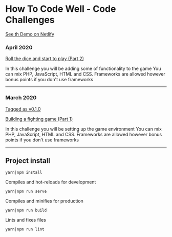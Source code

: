 # How To Code Well - Code Challenges

[See th Demo on Netlify](https://ilmala-fighting-game.netlify.app/)

### April 2020

[Roll the dice and start to play (Part 2)](https://codechallenges.howtocodewell.net/)

In this challenge you will be adding some of functionality to the game You can mix PHP, JavaScript, HTML and CSS. Frameworks are allowed however bonus points if you don't use frameworks

---

### March 2020

[Tagged as v0.1.0](https://github.com/ilmala/fighting-game/tree/v0.1.0)

[Building a fighting game (Part 1)](https://codechallenges.howtocodewell.net/2020/march)

In this challenge you will be setting up the game environment You can mix PHP, JavaScript, HTML and CSS. Frameworks are allowed however bonus points if you don't use frameworks

---

## Project install
```
yarn|npm install
```

Compiles and hot-reloads for development

```
yarn|npm run serve
```

Compiles and minifies for production
```
yarn|npm run build
```

Lints and fixes files
```
yarn|npm run lint
```
